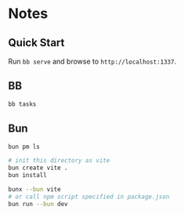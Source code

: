 # Notes

## Quick Start

Run `bb serve` and browse to `http://localhost:1337`.

## BB

```bash
bb tasks
```

## Bun

```bash
bun pm ls

# init this directory as vite
bun create vite .
bun install

bunx --bun vite
# or call npm script specified in package.json
bun run --bun dev

```
